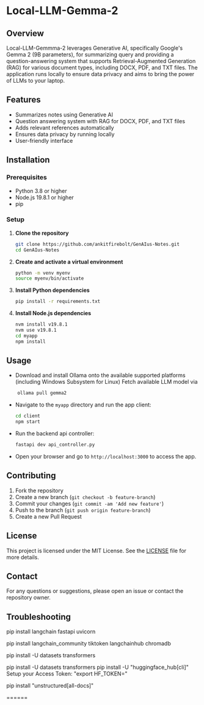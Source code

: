 # Local-LLM-Gemma-2

## Overview

Local-LLM-Gemmma-2 leverages Generative AI, specifically Google's Gemma 2 (9B parameters), for summarizing query and providing a question-answering system that supports Retrieval-Augmented Generation (RAG) for various document types, including DOCX, PDF, and TXT files. The application runs locally to ensure data privacy and aims to bring the power of LLMs to your laptop.

## Features

- Summarizes notes using Generative AI
- Question answering system with RAG for DOCX, PDF, and TXT files
- Adds relevant references automatically
- Ensures data privacy by running locally
- User-friendly interface

## Installation

### Prerequisites

- Python 3.8 or higher
- Node.js 19.8.1 or higher
- pip

### Setup

1. **Clone the repository**

    ```bash
    git clone https://github.com/ankitfirebolt/GenAIus-Notes.git
    cd GenAIus-Notes
    ```

2. **Create and activate a virtual environment**

    ```bash
    python -m venv myenv
    source myenv/bin/activate
    ```

3. **Install Python dependencies**

    ```bash
    pip install -r requirements.txt
    ```

4. **Install Node.js dependencies**

    ```bash
    nvm install v19.8.1
    nvm use v19.8.1
    cd myapp
    npm install
    ```

## Usage

- Download and install Ollama onto the available supported platforms (including Windows Subsystem for Linux)
Fetch available LLM model via

```bash
    ollama pull gemma2
```

- Navigate to the `myapp` directory and run the app client:

    ```bash
    cd client
    npm start
    ```
- Run the backend api controller:

    ```bash
    fastapi dev api_controller.py
    ```
    
- Open your browser and go to `http://localhost:3000` to access the app.

## Contributing

1. Fork the repository
2. Create a new branch (`git checkout -b feature-branch`)
3. Commit your changes (`git commit -am 'Add new feature'`)
4. Push to the branch (`git push origin feature-branch`)
5. Create a new Pull Request

## License

This project is licensed under the MIT License. See the [LICENSE](LICENSE) file for more details.

## Contact

For any questions or suggestions, please open an issue or contact the repository owner.




## Troubleshooting

pip install langchain fastapi uvicorn

pip install langchain_community tiktoken langchainhub chromadb

pip install -U datasets transformers

pip install -U datasets transformers
pip install -U "huggingface_hub[cli]"
Setup your Access Token: "export HF_TOKEN=<your-access-token>"


pip install "unstructured[all-docs]"

======


